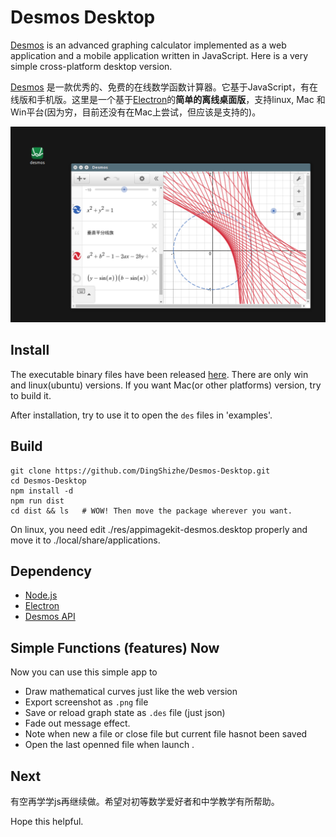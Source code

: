 # Desmos Desktop

[Desmos](https://www.desmos.com/about) is an advanced graphing calculator implemented as a web application and a mobile application written in JavaScript. Here is a very simple cross-platform desktop version.

[Desmos](https://www.desmos.com/about) 是一款优秀的、免费的在线数学函数计算器。它基于JavaScript，有在线版和手机版。这里是一个基于[Electron](http://electron.atom.io/)的**简单的离线桌面版**，支持linux, Mac 和 Win平台(因为穷，目前还没有在Mac上尝试，但应该是支持的)。

<img src="./res/app.png" width="600"/>

## Install

The executable binary files have been released  [here](https://github.com/DingShizhe/Desmos-Desktop/releases/tag/v1.0.0). There are only win and linux(ubuntu) versions. If you want Mac(or other platforms) version, try to build it.

After installation, try to use it to open the `des` files in 'examples'.

## Build
```
git clone https://github.com/DingShizhe/Desmos-Desktop.git
cd Desmos-Desktop
npm install -d
npm run dist
cd dist && ls   # WOW! Then move the package wherever you want. 
```
On linux, you need edit ./res/appimagekit-desmos.desktop properly and move it to ./local/share/applications.

## Dependency
- [Node.js](https://nodejs.org/en/)
- [Electron](http://electron.atom.io/)
- [Desmos API](https://www.desmos.com/api/)


## Simple Functions (features) Now
Now you can use this simple app to
- Draw mathematical curves just like the web version
- Export screenshot as `.png` file
- Save or reload graph state as `.des` file (just json)
- Fade out message effect.
- Note when new a file or close file but current file hasnot been saved
- Open the last openned file when launch
  .

## Next

有空再学学js再继续做。希望对初等数学爱好者和中学教学有所帮助。

Hope this helpful.
